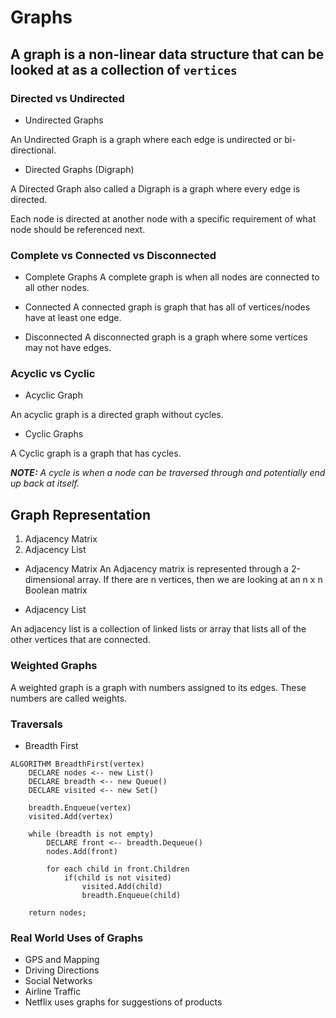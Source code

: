 # Graphs

## A graph is a non-linear data structure that can be looked at as a collection of ```vertices```

###  Directed vs Undirected

- Undirected Graphs

An Undirected Graph is a graph where each edge is undirected or bi-directional. 

- Directed Graphs (Digraph)

A Directed Graph also called a Digraph is a graph where every edge is directed.

Each node is directed at another node with a specific requirement of what node should be referenced next.

### Complete vs Connected vs Disconnected

- Complete Graphs
A complete graph is when all nodes are connected to all other nodes.

- Connected
A connected graph is graph that has all of vertices/nodes have at least one edge.

- Disconnected
A disconnected graph is a graph where some vertices may not have edges.

### Acyclic vs Cyclic

- Acyclic Graph

An acyclic graph is a directed graph without cycles.

- Cyclic Graphs

A Cyclic graph is a graph that has cycles.

***NOTE:*** *A cycle is when a node can be traversed through and potentially end up back at itself.*


## Graph Representation

1. Adjacency Matrix
2. Adjacency List

- Adjacency Matrix
An Adjacency matrix is represented through a 2-dimensional array. If there are n vertices, then we are looking at an n x n Boolean matrix

- Adjacency List

An adjacency list is a collection of linked lists or array that lists all of the other vertices that are connected.

### Weighted Graphs
A weighted graph is a graph with numbers assigned to its edges. These numbers are called weights.


### Traversals

- Breadth First

```
ALGORITHM BreadthFirst(vertex)
    DECLARE nodes <-- new List()
    DECLARE breadth <-- new Queue()
    DECLARE visited <-- new Set()

    breadth.Enqueue(vertex)
    visited.Add(vertex)

    while (breadth is not empty)
        DECLARE front <-- breadth.Dequeue()
        nodes.Add(front)

        for each child in front.Children
            if(child is not visited)
                visited.Add(child)
                breadth.Enqueue(child)

    return nodes;
```


### Real World Uses of Graphs

- GPS and Mapping
- Driving Directions
- Social Networks
- Airline Traffic
- Netflix uses graphs for suggestions of products